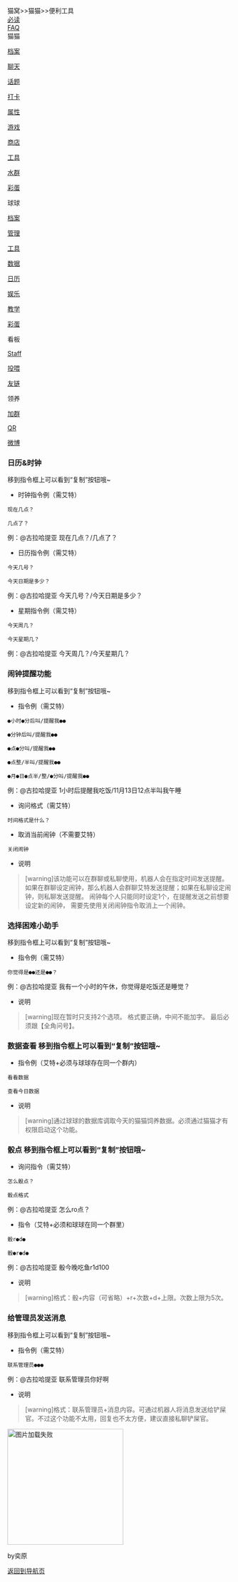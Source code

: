 <div class="title">
<span class="title">猫窝>>猫猫>>便利工具</span><br>
<div class="dropdown">
<a href="猫窝首页.md"><span class="menu">必读</span></a>
  </div>
  <div class="dropdown">
<a href="常见问题管理方针.md"><span class="menu">FAQ</span></a>  
</div>
<div class="dropdown">
<span class="menu">猫猫</span>
  <div class="dropdown-content">
    <a class="link" href="猫猫档案.md"><p class="menu">档案</p></a>
    <a class="link" href="AI聊天.md"><p class="menu">聊天</p></a>
    <a class="link" href="话题.md"><p class="menu">话题</p></a>
    <a class="link" href="个性打卡.md"><p class="menu">打卡</p></a>
    <a class="link" href="属性养成.md"><p class="menu">属性</p></a>
    <a class="link" href="小游戏.md"><p class="menu">游戏</p></a>
    <a class="link" href="商城道具.md"><p class="menu">商店</p></a>
    <a class="link" href="便利功能.md"><p class="menu">工具</p></a>
    <a class="link" href="群内娱乐.md"><p class="menu">水群</p></a>
    <a class="link" href="隐藏指令.md"><p class="menu">彩蛋</p></a>
  </div>
  </div>
<div class="dropdown">
  <span class="menu">球球</span>
  <div class="dropdown-content">
    <a class="link" href="球球档案.md"><p class="menu">档案</p></a>
    <a class="link" href="管理系统.md"><p class="menu">管理</p></a>
    <a class="link" href="辅助系统.md"><p class="menu">工具</p></a>
    <a class="link" href="数据库系统.md"><p class="menu">数据</p></a>
    <a class="link" href="日历系统.md"><p class="menu">日历</p></a>
    <a class="link" href="娱乐系统.md"><p class="menu">娱乐</p></a>
    <a class="link" href="导入系统.md"><p class="menu">教学</p></a>
    <a class="link" href="隐藏系统.md"><p class="menu">彩蛋</p></a>
  </div>
</div>
<div class="dropdown">
  <span class="menu">看板</span>
  <div class="dropdown-content">
    <a class="link" href="制作人员.md"><p class="menu">Staff</p></a>
    <a class="link" href="投喂.md"><p class="menu">投喂</p></a>
    <a class="link" href="友情链接.md"><p class="menu">友链</p></a>
  </div>
</div>
<div class="dropdown">
<span class="menu">领养</span>
  <div class="dropdown-content">
    <a class="link" href="https://qm.qq.com/cgi-bin/qm/qr?k=BqrQGTYAgg2RWsg5UZY98gi-PmhOINQL&amp;jump_from=webapi"><p class="menu">加群</p></a>
    <a class="link" href="https://i.gyazo.com/a58fa55cc10e5ce476a0fc188dc4f6ee.jpg"><p class="menu">QR</p></a>
    <a class="link" href="https://weibo.com/u/7487554900"><p class="menu">微博</p></a>
  </div>
  </div>
  </div>
 <div class="line">

### 日历&时钟
<span class="hints">移到指令框上可以看到“复制”按钮哦~</span>
* 时钟指令例（需艾特）
```
现在几点？
```
```
几点了？
```
例：@古拉哈提亚 现在几点？/几点了？
* 日历指令例（需艾特）
```
今天几号？
```
```
今天日期是多少？
```
例：@古拉哈提亚 今天几号？/今天日期是多少？
* 星期指令例（需艾特）
```
今天周几？
```
```
今天星期几？
```
例：@古拉哈提亚 今天周几？/今天星期几？
### 闹钟提醒功能
<span class="hints">移到指令框上可以看到“复制”按钮哦~</span>
* 指令例（需艾特）
```
●小时●分后叫/提醒我●●
```
```
●分钟后叫/提醒我●●
```
```
●点●分叫/提醒我●●
```
```
●点整/半叫/提醒我●●
```
```
●月●日●点半/整/●分叫/提醒我●●
```
例：@古拉哈提亚 1小时后提醒我吃饭/11月13日12点半叫我午睡
* 询问格式（需艾特）
```
时间格式是什么？
```
* 取消当前闹钟（不需要艾特）
```
关闭闹钟
```
* 说明
>[warning]该功能可以在群聊或私聊使用，机器人会在指定时间发送提醒。
如果在群聊设定闹钟，那么机器人会群聊艾特发送提醒；如果在私聊设定闹钟，则私聊发送提醒。
闹钟每个人只能同时设定1个，在提醒发送之前想要设定新的闹钟，
需要先使用关闭闹钟指令取消上一个闹钟。
### 选择困难小助手
<span class="hints">移到指令框上可以看到“复制”按钮哦~</span>
* 指令例（需艾特）
```
你觉得是●●还是●●？
```
例：@古拉哈提亚 我有一个小时的午休，你觉得是吃饭还是睡觉？
* 说明
>[warning]现在暂时只支持2个选项。
格式要正确，中间不能加字。
最后必须跟【全角问号】。
### 数据查看 <span class="hints">移到指令框上可以看到“复制”按钮哦~</span>
* 指令例（艾特+必须与球球存在同一个群内）
```
看看数据
```
```
查看今日数据
```
* 说明
>[warning]通过球球的数据库调取今天的猫猫饲养数据。必须通过猫猫才有权限启动这个功能。
### 骰点 <span class="hints">移到指令框上可以看到“复制”按钮哦~</span>
* 询问指令（需艾特）
```
怎么骰点？
```
```
骰点格式
```
例：@古拉哈提亚 怎么ro点？
* 指令（艾特+必须和球球在同一个群里）
```
骰r●d●
```
```
骰●r●d●
```
例：@古拉哈提亚 骰今晚吃鱼r1d100
* 说明
>[warning]格式：骰+内容（可省略）+r+次数+d+上限。次数上限为5次。
### 给管理员发送消息
<span class="hints">移到指令框上可以看到“复制”按钮哦~</span>
* 指令例（需艾特）
```
联系管理员●●●
```
例：@古拉哈提亚 联系管理员你好啊
* 说明
>[warning]格式：联系管理员+消息内容。可通过机器人将消息发送给铲屎官。不过这个功能不太用，回复也不太方便，建议直接私聊铲屎官。

<div class="tag">
<img src="https://i.gyazo.com/739da373325d08f6db4e4d0e60b89463.png" alt="图片加载失败" width=260px>
  <div class="tag-content"><p class="tag">by奕原</p></div>
  </div>

<a href="猫窝导航1.md"><span class="back">返回到导航页</span></a>
</div>
<div class="bg">
</div>